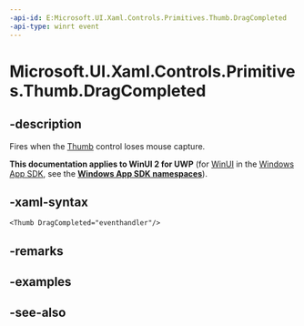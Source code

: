 ```yaml
---
-api-id: E:Microsoft.UI.Xaml.Controls.Primitives.Thumb.DragCompleted
-api-type: winrt event
---
```


<!-- Event syntax
public event Windows.UI.Xaml.Controls.Primitives.DragCompletedEventHandler DragCompleted
-->

# Microsoft.UI.Xaml.Controls.Primitives.Thumb.DragCompleted

## -description
Fires when the [Thumb](thumb.md) control loses mouse capture.

**This documentation applies to WinUI 2 for UWP** (for [WinUI](/windows/apps/winui/winui3/) in the [Windows App SDK](/windows/apps/windows-app-sdk/), see the **[Windows App SDK namespaces](/windows/windows-app-sdk/api/winrt/)**).

## -xaml-syntax
```xaml
<Thumb DragCompleted="eventhandler"/>
```


## -remarks

## -examples

## -see-also
